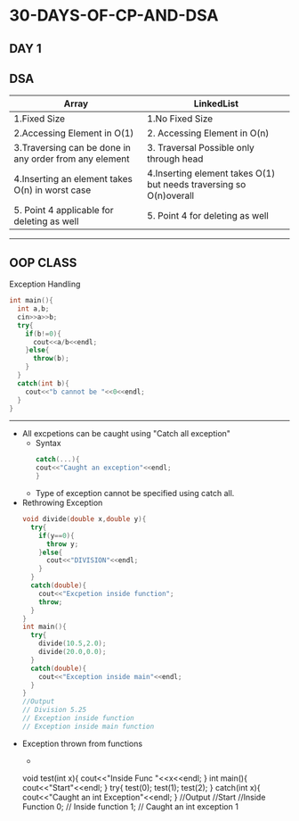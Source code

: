 # 30-DAYS-OF-CP-AND-DSA 
DAY 1
---
DSA
---
|Array | LinkedList |
|------|------------|
|1.Fixed Size|1.No Fixed Size|
|2.Accessing Element in O(1)|2. Accessing Element in O(n)|
|3.Traversing can be done in any order from any element |3. Traversal Possible only through head|
|4.Inserting an element takes O(n) in worst case|4.Inserting element takes O(1) but needs traversing so O(n)overall|
|5. Point 4 applicable for deleting as well|5. Point 4 for deleting as well|
---
OOP CLASS
---
  Exception Handling
```cpp
int main(){
  int a,b;
  cin>>a>>b;
  try{
    if(b!=0){
      cout<<a/b<<endl;
    }else{
      throw(b);
    }
  }
  catch(int b){
    cout<<"b cannot be "<<0<<endl;
  }
}
```
---
* All excpetions can be caught using "Catch all exception"
  * Syntax
    ```cpp
    catch(...){
    cout<<"Caught an exception"<<endl;
    }
    ```
  * Type of exception cannot be specified using catch all.
* Rethrowing Exception
  ```cpp
  void divide(double x,double y){
    try{
      if(y==0){
        throw y;
      }else{
        cout<<"DIVISION"<<endl;
      }
    }
    catch(double){
      cout<<"Excpetion inside function";
      throw;
    }
  }
  int main(){
    try{
      divide(10.5,2.0);
      divide(20.0,0.0);
    }
    catch(double){
      cout<<"Exception inside main"<<endl;
    }
  }
  //Output
  // Division 5.25
  // Exception inside function
  // Exception inside main function
  ```
* Exception thrown from functions
   * ```cpp
  void test(int x){
    cout<<"Inside Func "<<x<<endl;
  }
  int main(){
    cout<<"Start"<<endl;
  }
  try{
    test(0);
    test(1);
    test(2);
  }
  catch(int x){
    cout<<"Caught an int Exception"<<endl;
  }
  //Output
  //Start
  //Inside Function 0;
  // Inside function 1;
  // Caught an int exception 1
  ```
